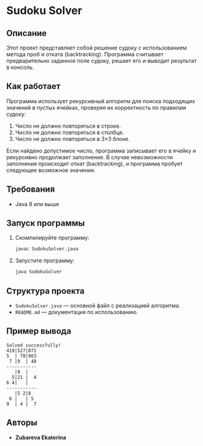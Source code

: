 # Sudoku Solver

## Описание
Этот проект представляет собой решение судоку с использованием метода проб и отката (backtracking). Программа считывает предварительно заданное поле судоку, решает его и выводит результат в консоль.

## Как работает
Программа использует рекурсивный алгоритм для поиска подходящих значений в пустых ячейках, проверяя их корректность по правилам судоку:
1. Число не должно повторяться в строке.
2. Число не должно повторяться в столбце.
3. Число не должно повторяться в 3×3 блоке.

Если найдено допустимое число, программа записывает его в ячейку и рекурсивно продолжает заполнение. В случае невозможности заполнения происходит откат (backtracking), и программа пробует следующее возможное значение.

## Требования
- Java 8 или выше

## Запуск программы
1. Скомпилируйте программу:
   ```sh
   javac SudokuSolver.java
   ```
2. Запустите программу:
   ```sh
   java SudokuSolver
   ```

## Структура проекта
- `SudokuSolver.java` — основной файл с реализацией алгоритма.
- `README.md` — документация по использованию.

## Пример вывода
```
Solved successfully!
419|527|871
5  | 78|963
 7 |9  | 48
-----------
   |9  |   
  5|21 |  4
6 4|   |   
-----------
   |5 2|8  
 6 |   | 5 
9  | 4 |  7
```

## Авторы
- **Zubareva Ekaterina**
